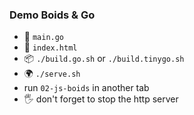 ### Demo Boids & Go

- 👀 `main.go`
- 👀 `index.html`
- 📦 `./build.go.sh` or `./build.tinygo.sh`
- 🌍 `./serve.sh`
- run `02-js-boids` in another tab
- 🖐️ don't forget to stop the http server

